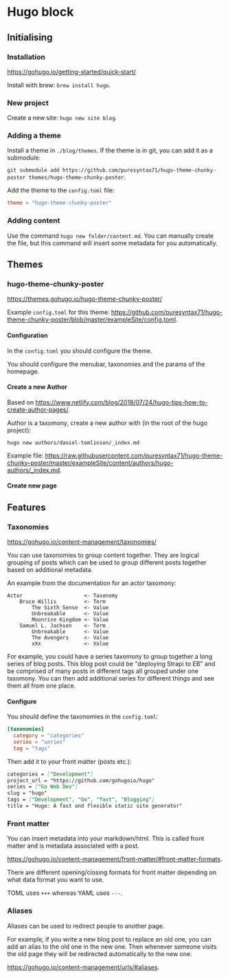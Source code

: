 # Hugo block

## Initialising

### Installation

<https://gohugo.io/getting-started/quick-start/>

Install with brew: `brew install hugo`.

### New project

Create a new site: `hugo new site blog`.

### Adding a theme

Install a theme in `./blog/themes`. If the theme is in git, you can add it as a submodule:

`git submodule add https://github.com/puresyntax71/hugo-theme-chunky-poster themes/hugo-theme-chunky-poster`.

Add the theme to the `config.toml` file:

```toml
theme = "hugo-theme-chunky-poster"
```

### Adding content

Use the command `hugo new folder/content.md`. You can manually create the file, but this command will insert some metadata for you automatically.

## Themes

### hugo-theme-chunky-poster

<https://themes.gohugo.io/hugo-theme-chunky-poster/>

Example `config.toml` for this theme: <https://github.com/puresyntax71/hugo-theme-chunky-poster/blob/master/exampleSite/config.toml>.

#### Configuration

In the `config.toml` you should configure the theme.

You should configure the menubar, taxonomies and the params of the homepage.



#### Create a new Author

Based on <https://www.netlify.com/blog/2018/07/24/hugo-tips-how-to-create-author-pages/>.

Author is a taxomony, create a new author with (in the root of the hugo project):

`hugo new authors/daniel-tomlinson/_index.md`

Example file: <https://raw.githubusercontent.com/puresyntax71/hugo-theme-chunky-poster/master/exampleSite/content/authors/hugo-authors/_index.md>.

#### Create new page

## Features

### Taxonomies

<https://gohugo.io/content-management/taxonomies/>

You can use taxonomies to group content together. They are logical grouping of posts which can be used to group different posts together based on additional metadata.

An example from the documentation for an actor taxomony:

```text
Actor                    <- Taxonomy
    Bruce Willis         <- Term
        The Sixth Sense  <- Value
        Unbreakable      <- Value
        Moonrise Kingdom <- Value
    Samuel L. Jackson    <- Term
        Unbreakable      <- Value
        The Avengers     <- Value
        xXx              <- Value
```

For example, you could have a series taxomony to group together a long series of blog posts. This blog post could be "deploying Strapi to EB" and be comprised of many posts in different tags all grouped under one taxomony. You can then add additional series for different things and see them all from one place.

#### Configure

You should define the taxonomies in the `config.toml`:

```toml
[taxonomies]
  category = "categories"
  series = "series"
  tag = "tags"
```

Then add it to your front matter (posts etc.):

```markdown
categories = ["Development"]
project_url = "https://github.com/gohugoio/hugo"
series = ["Go Web Dev"]
slug = "hugo"
tags = ["Development", "Go", "fast", "Blogging"]
title = "Hugo: A fast and flexible static site generator"
```

### Front matter

You can insert metadata into your markdown/html. This is called front matter and is metadata associated with a post.

<https://gohugo.io/content-management/front-matter/#front-matter-formats>.

There are different opening/closing formats for front matter depending on what data format you want to use.

TOML uses `+++` whereas YAML uses `---`.

### Aliases

Aliases can be used to redirect people to another page.

For example, if you write a new blog post to replace an old one, you can add an alias to the old one in the new one. Then whenever someone visits the old page they will be redirected automatically to the new one.

<https://gohugo.io/content-management/urls/#aliases>.
